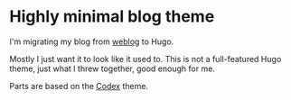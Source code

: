 # Highly minimal blog theme

I'm migrating my blog from [weblog](http://henry.precheur.org/weblog/) to Hugo.

Mostly I just want it to look like it used to.  This is not a full-featured Hugo
theme, just what I threw together, good enough for me.

Parts are based on the [Codex](https://themes.gohugo.io/hugo-theme-codex/)
theme.
